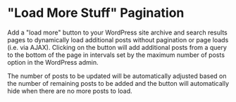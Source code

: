 # "Load More Stuff" Pagination

Add a "load more" button to your WordPress site archive and search results pages to dynamically load additional posts without pagination or page loads (i.e. via AJAX).  Clicking on the button will add additional posts from a query to the bottom of the page in intervals set by the maximum number of posts option in the WordPress admin.

The number of posts to be updated will be automatically adjusted based on the number of remaining posts to be added and the button will automatically hide when there are no more posts to load.
